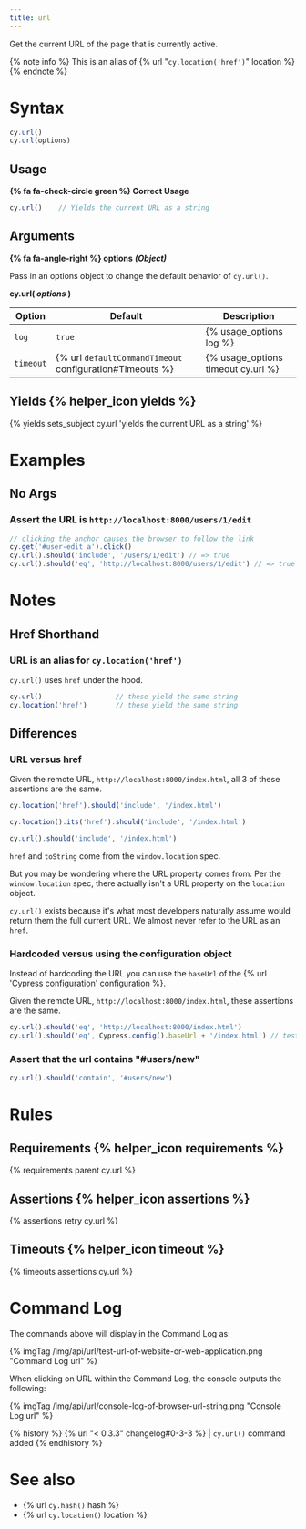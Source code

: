 ```yaml
---
title: url
---
```


Get the current URL of the page that is currently active.

{% note info %}
This is an alias of {% url "`cy.location('href')`" location %}
{% endnote %}

# Syntax

```javascript
cy.url()
cy.url(options)
```

## Usage

**{% fa fa-check-circle green %} Correct Usage**

```javascript
cy.url()    // Yields the current URL as a string
```

## Arguments

**{% fa fa-angle-right %} options** ***(Object)***

Pass in an options object to change the default behavior of `cy.url()`.

**cy.url( *options* )**

Option | Default | Description
--- | --- | ---
`log` | `true` | {% usage_options log %}
`timeout` | {% url `defaultCommandTimeout` configuration#Timeouts %} | {% usage_options timeout cy.url %}

## Yields {% helper_icon yields %}

{% yields sets_subject cy.url 'yields the current URL as a string' %}

# Examples

## No Args

### Assert the URL is `http://localhost:8000/users/1/edit`

```javascript
// clicking the anchor causes the browser to follow the link
cy.get('#user-edit a').click()
cy.url().should('include', '/users/1/edit') // => true
cy.url().should('eq', 'http://localhost:8000/users/1/edit') // => true
```

# Notes

## Href Shorthand

### URL is an alias for `cy.location('href')`

`cy.url()` uses `href` under the hood.

```javascript
cy.url()                  // these yield the same string
cy.location('href')       // these yield the same string
```

## Differences

### URL versus href

Given the remote URL, `http://localhost:8000/index.html`, all 3 of these assertions are the same.

```javascript
cy.location('href').should('include', '/index.html')

cy.location().its('href').should('include', '/index.html')

cy.url().should('include', '/index.html')
```

`href` and `toString` come from the `window.location` spec.

But you may be wondering where the URL property comes from.  Per the `window.location` spec, there actually isn't a URL property on the `location` object.

`cy.url()` exists because it's what most developers naturally assume would return them the full current URL.  We almost never refer to the URL as an `href`.

### Hardcoded versus using the configuration object

Instead of hardcoding the URL you can use the `baseUrl` of the {% url 'Cypress configuration' configuration %}.

Given the remote URL, `http://localhost:8000/index.html`, these assertions are the same.

```javascript
cy.url().should('eq', 'http://localhost:8000/index.html')
cy.url().should('eq', Cypress.config().baseUrl + '/index.html') // tests won't fail in case the port changes
```

### Assert that the url contains "#users/new"

```javascript
cy.url().should('contain', '#users/new')
```

# Rules

## Requirements {% helper_icon requirements %}

{% requirements parent cy.url %}

## Assertions {% helper_icon assertions %}

{% assertions retry cy.url %}

## Timeouts {% helper_icon timeout %}

{% timeouts assertions cy.url %}

# Command Log

The commands above will display in the Command Log as:

{% imgTag /img/api/url/test-url-of-website-or-web-application.png "Command Log url" %}

When clicking on URL within the Command Log, the console outputs the following:

{% imgTag /img/api/url/console-log-of-browser-url-string.png "Console Log url" %}

{% history %}
{% url "< 0.3.3" changelog#0-3-3 %} | `cy.url()` command added
{% endhistory %}

# See also

- {% url `cy.hash()` hash %}
- {% url `cy.location()` location %}
